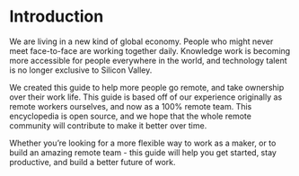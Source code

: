 # Introduction

We are living in a new kind of global economy. People who might never meet face-to-face are working together daily. Knowledge work is becoming more accessible for people everywhere in the world, and technology talent is no longer exclusive to Silicon Valley.

We created this guide to help more people go remote, and take ownership over their work life. This guide is based off of our experience originally as remote workers ourselves, and now as a 100% remote team. This encyclopedia is open source, and we hope that the whole remote community will contribute to make it better over time.

Whether you’re looking for a more flexible way to work as a maker, or to build an amazing remote team - this guide will help you get started, stay productive, and build a better future of work.
